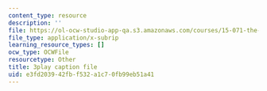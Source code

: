 ```yaml
---
content_type: resource
description: ''
file: https://ol-ocw-studio-app-qa.s3.amazonaws.com/courses/15-071-the-analytics-edge-spring-2017/e3fd203942fbf532a1c70fb99eb51a41_JcAB1JeDs8Y.srt
file_type: application/x-subrip
learning_resource_types: []
ocw_type: OCWFile
resourcetype: Other
title: 3play caption file
uid: e3fd2039-42fb-f532-a1c7-0fb99eb51a41
---
```

